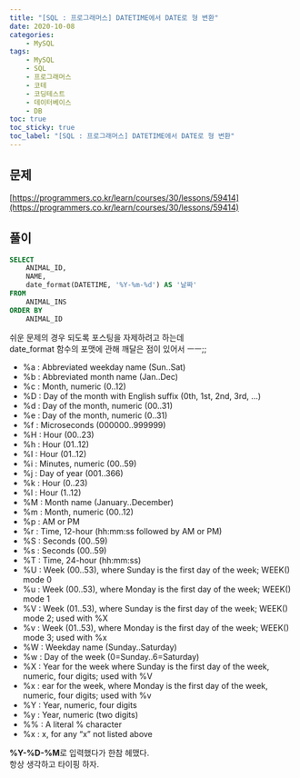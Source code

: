 ```yaml
---
title: "[SQL : 프로그래머스] DATETIME에서 DATE로 형 변환"
date: 2020-10-08
categories:
    - MySQL
tags:
    - MySQL
    - SQL
    - 프로그래머스
    - 코테
    - 코딩테스트
    - 데이터베이스
    - DB
toc: true
toc_sticky: true
toc_label: "[SQL : 프로그래머스] DATETIME에서 DATE로 형 변환"
---
```

## 문제
[https://programmers.co.kr/learn/courses/30/lessons/59414](https://programmers.co.kr/learn/courses/30/lessons/59414)
## 풀이
```sql
SELECT
    ANIMAL_ID,
    NAME,
    date_format(DATETIME, '%Y-%m-%d') AS '날짜'
FROM
    ANIMAL_INS
ORDER BY
    ANIMAL_ID
```
  

쉬운 문제의 경우 되도록 포스팅을 자제하려고 하는데  
date_format 함수의 포맷에 관해 깨달은 점이 있어서 ㅡㅡ;;  

- %a : Abbreviated weekday name (Sun..Sat)
- %b : Abbreviated month name (Jan..Dec)
- %c : Month, numeric (0..12)
- %D : Day of the month with English suffix (0th, 1st, 2nd, 3rd, …)
- %d : Day of the month, numeric (00..31)
- %e : Day of the month, numeric (0..31)
- %f : Microseconds (000000..999999)
- %H : Hour (00..23)
- %h : Hour (01..12)
- %I : Hour (01..12)
- %i : Minutes, numeric (00..59)
- %j : Day of year (001..366)
- %k : Hour (0..23)
- %l : Hour (1..12)
- %M : Month name (January..December)
- %m : Month, numeric (00..12)
- %p : AM or PM
- %r : Time, 12-hour (hh:mm:ss followed by AM or PM)
- %S : Seconds (00..59)
- %s : Seconds (00..59)
- %T : Time, 24-hour (hh:mm:ss)
- %U : Week (00..53), where Sunday is the first day of the week; WEEK() mode 0
- %u : Week (00..53), where Monday is the first day of the week; WEEK() mode 1
- %V : Week (01..53), where Sunday is the first day of the week; WEEK() mode 2; used with %X
- %v : Week (01..53), where Monday is the first day of the week; WEEK() mode 3; used with %x
- %W : Weekday name (Sunday..Saturday)
- %w : Day of the week (0=Sunday..6=Saturday)
- %X : Year for the week where Sunday is the first day of the week, numeric, four digits; used with %V
- %x : ear for the week, where Monday is the first day of the week, numeric, four digits; used with %v
- %Y : Year, numeric, four digits
- %y : Year, numeric (two digits)
- %% : A literal % character
- %x : x, for any “x” not listed above

**%Y-%D-%M**로 입력했다가 한참 헤맸다.  
항상 생각하고 타이핑 하자.  